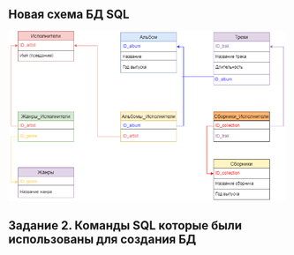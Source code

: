 ## Новая схема БД SQL 

![](https://github.com/NikKotov95/database.design.sql/blob/main/datdabase_diagram.png)


## Задание 2. Команды SQL которые были использованы для создания БД



